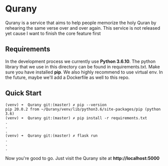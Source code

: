 # Qurany
Qurany is a service that aims to help people memorize the holy Quran by rehearing the same verse over and over again. This service is not released yet cause I want to finish the core feature first

## Requirements
In the development process we currently use **Python 3.6.10**. The python library that we use in this directory can be found in requirements.txt. Make sure you have installed **pip**. We also highly recommend to use virtual env. In the future, maybe we'll add a Dockerfile as well to this repo.

## Quick Start
```
(venv) ➜  Qurany git:(master) ✗ pip --version
pip 20.0.2 from ~/Qurany/venv/lib/python3.6/site-packages/pip (python 3.6)
(venv) ➜  Qurany git:(master) ✗ pip install -r requirements.txt
.
.
.
(venv) ➜  Qurany git:(master) ✗ flask run
.
.
.
```
Now you're good to go. Just visit the Qurany site at **http://localhost:5000**

